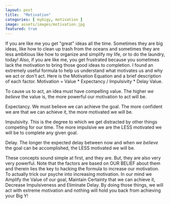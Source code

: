 ```yaml
---
layout: post
title:  "Motivation"
categories: [ mybigy, motivation ]
image: assets/images/motivation.jpg
featured: true
---
```

If you are like me you get "great" ideas all the time. Sometimes they are big ideas, like how to clean up trash from the oceans and sometimes they are less ambitious like how to organize and simplify my life, or to do the laundry, today! 
Also, if you are like me, you get frustrated because you sometimes lack the motivation to bring those good ideas to completion. I found an extremely useful formula to help us understand what motivates us and why we act or don't act. Here is the Motivation Equation and a brief description of each factor.
Motivation = Value * Expectancy / Impulsivity * Delay
Value.

To cause us to act, an idea must have compelling value. The higher *we believe* the value is, the more powerful our motivation to act will be.

Expectancy.
We must believe we can achieve the goal. The more confident we are that we can achieve it, the more motivated we will be.

Impulsivity.
This is the degree to which we get distracted by other things competing for our time. The more impulsive we are the LESS motivated we will be to complete any given goal.

Delay.
The longer the expected delay between now and when *we believe* the goal can be accomplished, the LESS motivated we will be. 

These concepts sound simple at first, and they are. But, they are also very very powerful. Note that the factors are based on OUR BELIEF about them and therein lies the key to hacking the formula to increase our motivation. To actually trick our psyche into increasing motivation. In our mind we Amplify the Value of our goal, Maintain Certainty that we can achieve it, Decrease Impulsiveness and Eliminate Delay. By doing those things, we will act with extreme motivation and nothing will hold you back from achieving your Big Y!